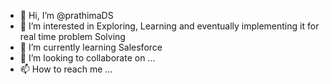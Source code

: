 - 👋 Hi, I’m @prathimaDS
- 👀 I’m interested in Exploring, Learning and eventually implementing it for real time problem Solving
- 🌱 I’m currently learning Salesforce
- 💞️ I’m looking to collaborate on ...
- 📫 How to reach me ...

<!---
prathimaDS/prathimaDS is a ✨ special ✨ repository because its `README.md` (this file) appears on your GitHub profile.
You can click the Preview link to take a look at your changes.
--->
